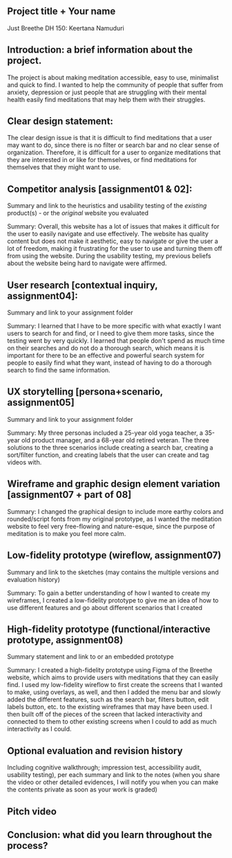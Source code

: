 
## Project title + Your name
Just Breethe 
DH 150: Keertana Namuduri

## Introduction: a brief information about the project. 

The project is about making meditation accessible, easy to use, minimalist and quick to find. I wanted to help the community of people that suffer from anxiety, depression or just people that are struggling with their mental health easily find meditations that may help them with their struggles. 

## Clear design statement: 

The clear design issue is that it is difficult to find meditations that a user may want to do, since there is no filter or search bar and no clear sense of organization. Therefore, it is difficult for a user to organize meditations that they are interested in or like for themselves, or find meditations for themselves that they might want to use. 

## Competitor analysis [assignment01 & 02]:

Summary and link to the heuristics and usability testing of the *existing* product(s) - or the *original* website you evaluated

Summary: Overall, this website has a lot of issues that makes it difficult for the user to easily navigate and use effectively. The website has quality content but does not make it aesthetic, easy to navigate or give the user a lot of freedom, making it frustrating for the user to use and turning them off from using the website. During the usability testing, my previous beliefs about the website being hard to navigate were affirmed.

## User research [contextual inquiry, assignment04]:

Summary and link to your assignment folder

Summary: I learned that I have to be more specific with what exactly I want users to search for and find, or I need to give them more tasks, since the testing went by very quickly. I learned that people don't spend as much time on their searches and do not do a thorough search, which means it is important for there to be an effective and powerful search system for people to easily find what they want, instead of having to do a thorough search to find the same information. 

## UX storytelling [persona+scenario, assignment05]

Summary and link to your assignment folder

Summary: My three personas included a 25-year old yoga teacher, a 35-year old product manager, and a 68-year old retired veteran. The three solutions to the three scenarios include creating a search bar, creating a sort/filter function, and creating labels that the user can create and tag videos with.  

## Wireframe and graphic design element variation [assignment07 + part of 08]

Summary: I changed the graphical design to include more earthy colors and rounded/script fonts from my original prototype, as I wanted the meditation website to feel very free-flowing and nature-esque, since the purpose of meditation is to make you feel more calm.

## Low-fidelity prototype (wireflow, assignment07)

Summary and link to the sketches (may contains the multiple versions and evaluation history)

Summary: To gain a better understanding of how I wanted to create my wireframes, I created a low-fidelity prototype to give me an idea of how to use different features and go about different scenarios that I created

## High-fidelity prototype (functional/interactive prototype, assignment08)

Summary statement and link to or an embedded prototype

Summary: I created a high-fidelity prototype using Figma of the Breethe website, which aims to provide users with meditations that they can easily find. I used my low-fidelity wireflow to first create the screens that I wanted to make, using overlays, as well, and then I added the menu bar and slowly added the different features, such as the search bar, filters button, edit labels button, etc. to the existing wireframes that may have been used. I then built off of the pieces of the screen that lacked interactivity and connected to them to other existing screens when I could to add as much interactivity as I could.

## Optional evaluation and revision history 

Including cognitive walkthrough; impression test, accessibility audit, usability testing), per each summary and link to the notes (when you share the video or other detailed evidences, I will notify you when you can make the contents private as soon as your work is graded)

## Pitch video 

## Conclusion: what did you learn throughout the process?
